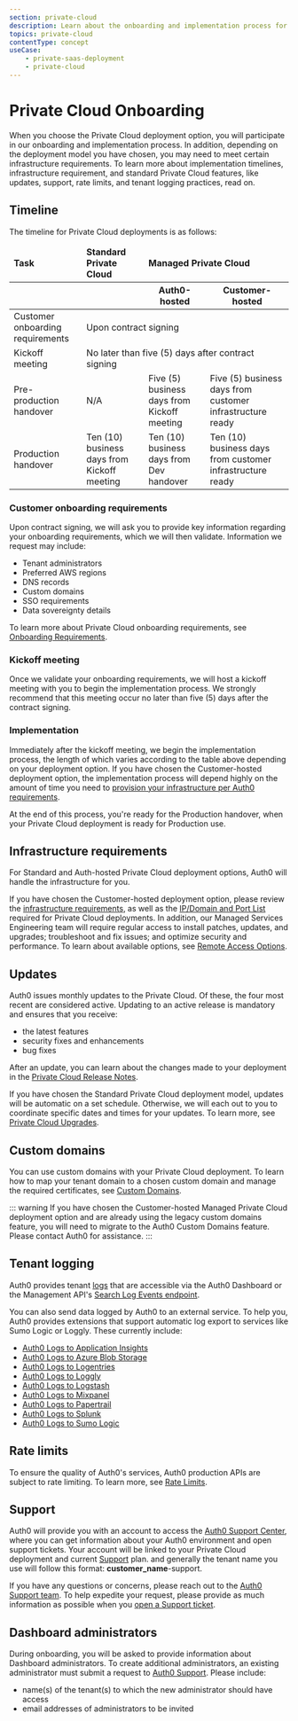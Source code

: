 ```yaml
---
section: private-cloud
description: Learn about the onboarding and implementation process for Private Cloud deployment options.
topics: private-cloud
contentType: concept
useCase: 
    - private-saas-deployment
    - private-cloud
---
```

# Private Cloud Onboarding

When you choose the Private Cloud deployment option, you will participate in our onboarding and implementation process. In addition, depending on the deployment model you have chosen, you may need to meet certain infrastructure requirements. To learn more about implementation timelines, infrastructure requirement, and standard Private Cloud features, like updates, support, rate limits, and tenant logging practices, read on. 

## Timeline

The timeline for Private Cloud deployments is as follows:

<table class="table">
  <thead>
    <tr>
      <td><strong>Task</strong></td>
      <td><strong>Standard Private Cloud</strong></td>
      <td colspan=2><strong>Managed Private Cloud</strong></td>
    </tr>
    <tr>
      <th>&nbsp;</td>
      <th>&nbsp;</td>
      <th><strong>Auth0-hosted</strong></td>
      <th><strong>Customer-hosted</strong></td>
    </tr>
  </thead>
  <tbody>
    <tr>
      <td>Customer onboarding requirements</td>
      <td colspan=3 center>Upon contract signing</td>
    </tr>
    <tr>
      <td>Kickoff meeting</td>
      <td colspan=3 center>No later than five (5) days after contract signing</td>
    </tr>
    <tr>
      <td>Pre-production handover</td>
      <td>N/A</td>
      <td>Five (5) business days from Kickoff meeting</td>
      <td>Five (5) business days from customer infrastructure ready</td>
    </tr>
    <tr>
      <td>Production handover</td>
      <td>Ten (10) business days from Kickoff meeting</td>
      <td>Ten (10) business days from Dev handover</td>
      <td>Ten (10) business days from customer infrastructure ready</td>
    </tr>
  </tbody>
</table>

### Customer onboarding requirements

Upon contract signing, we will ask you to provide key information regarding your onboarding requirements, which we will then validate.
Information we request may include:

* Tenant administrators
* Preferred AWS regions
* DNS records
* Custom domains
* SSO requirements
* Data sovereignty details

To learn more about Private Cloud onboarding requirements, see [Onboarding Requirements](/private-cloud/onboarding-requirements).

### Kickoff meeting

Once we validate your onboarding requirements, we will host a kickoff meeting with you to begin the implementation process. We strongly recommend that this meeting occur no later than five (5) days after the contract signing.

### Implementation

Immediately after the kickoff meeting, we begin the implementation process, the length of which varies according to the table above depending on your deployment option. If you have chosen the Customer-hosted deployment option, the implementation process will depend highly on the amount of time you need to [provision your infrastructure per Auth0 requirements](/private-cloud/onboarding/managed-private-cloud/infrastructure).

At the end of this process, you're ready for the Production handover, when your Private Cloud deployment is ready for Production use.

## Infrastructure requirements

For Standard and Auth-hosted Private Cloud deployment options, Auth0 will handle the infrastructure for you.

If you have chosen the Customer-hosted deployment option, please review the [infrastructure requirements](/private-cloud/onboarding/managed-private-cloud/infrastructure), as well as the [IP/Domain and Port List](/private-cloud/onboarding/managed-private-cloud/ip-domain-port-list) required for Private Cloud deployments. In addition, our Managed Services Engineering team will require regular access to install patches, updates, and upgrades; troubleshoot and fix issues; and optimize security and performance. To learn about available options, see [Remote Access Options](/private-cloud/onboarding/managed-private-cloud/remote-access-options).

## Updates

Auth0 issues monthly updates to the Private Cloud. Of these, the four most recent are considered active. Updating to an active release is mandatory and ensures that you receive:

* the latest features
* security fixes and enhancements
* bug fixes

After an update, you can learn about the changes made to your deployment in the [Private Cloud Release Notes](https://auth0.com/releases/).

If you have chosen the Standard Private Cloud deployment model, updates will be automatic on a set schedule. Otherwise, we will each out to you to coordinate specific dates and times for your updates. To learn more, see [Private Cloud Upgrades](/private-cloud/operations-upgrades). 

## Custom domains

You can use custom domains with your Private Cloud deployment. To learn how to map your tenant domain to a chosen custom domain and manage the required certificates, see [Custom Domains](/custom-domains).

::: warning
If you have chosen the Customer-hosted Managed Private Cloud deployment option and are already using the legacy custom domains feature, you will need to migrate to the Auth0 Custom Domains feature. Please contact Auth0 for assistance.
:::

## Tenant logging

Auth0 provides tenant [logs](/logs) that are accessible via the Auth0 Dashboard or the Management API's [Search Log Events endpoint](/api/v2#!/Logs/get_logs).

You can also send data logged by Auth0 to an external service. To help you, Auth0 provides extensions that support automatic log export to services like Sumo Logic or Loggly. These currently include:

* [Auth0 Logs to Application Insights](/extensions/application-insight)
* [Auth0 Logs to Azure Blob Storage](/extensions/azure-blob-storage)
* [Auth0 Logs to Logentries](/extensions/logentries)
* [Auth0 Logs to Loggly](/extensions/loggly)
* [Auth0 Logs to Logstash](/extensions/logstash)
* [Auth0 Logs to Mixpanel](/extensions/mixpanel)
* [Auth0 Logs to Papertrail](/extensions/papertrail)
* [Auth0 Logs to Splunk](/extensions/splunk)
* [Auth0 Logs to Sumo Logic](/extensions/sumologic)

## Rate limits

To ensure the quality of Auth0's services, Auth0 production APIs are subject to rate limiting. To learn more, see [Rate Limits](/policies/rate-limits).

## Support

Auth0 will provide you with an account to access the [Auth0 Support Center](${env.DOMAIN_URL_SUPPORT}), where you can get information about your Auth0 environment and open support tickets. Your account will be linked to your Private Cloud deployment and current [Support](/support) plan. and generally the tenant name you use will follow this format: **customer_name**-support.

If you have any questions or concerns, please reach out to the [Auth0 Support team](${env.DOMAIN_URL_SUPPORT}). To help expedite your request, please provide as much information as possible when you [open a Support ticket](/support/tickets).

## Dashboard administrators

During onboarding, you will be asked to provide information about Dashboard administrators. To create additional administrators, an existing administrator must submit a request to [Auth0 Support](${env.DOMAIN_URL_SUPPORT}). Please include:

* name(s) of the tenant(s) to which the new administrator should have access
* email addresses of administrators to be invited